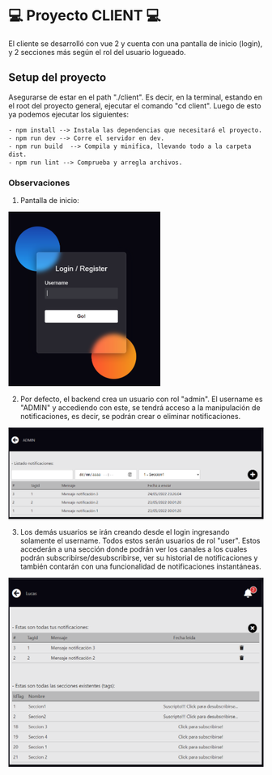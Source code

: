 # 💻 Proyecto CLIENT 💻
El cliente se desarrolló con vue 2 y cuenta con una pantalla de inicio (login), y 2 secciones más según el rol del usuario logueado.

## Setup del proyecto
Asegurarse de estar en el path "./client". Es decir, en la terminal, estando en el root del proyecto general, ejecutar el comando "cd client". Luego de esto ya podemos ejecutar los siguientes:
```
- npm install --> Instala las dependencias que necesitará el proyecto.
- npm run dev --> Corre el servidor en dev.
- npm run build  --> Compila y minifica, llevando todo a la carpeta dist.
- npm run lint --> Comprueba y arregla archivos.
```

### Observaciones
1. Pantalla de inicio:
<img alt="Lucas Jappert's LinkedIN" width="300px" src="https://github.com/LucasJappert/lucasjappert/blob/main/images/img1.PNG" />

2. Por defecto, el backend crea un usuario con rol "admin". El username es "ADMIN" y accediendo con este, se tendrá acceso a la manipulación de notificaciones, es decir, se podrán crear o eliminar notificaciones.
<img alt="Lucas Jappert's LinkedIN" width="800px" src="https://github.com/LucasJappert/lucasjappert/blob/main/images/img2.PNG" />

3. Los demás usuarios se irán creando desde el login ingresando solamente el username. Todos estos serán usuarios de rol "user". Estos accederán a una sección donde podrán ver los canales a los cuales podrán subscribirse/desubscribirse, ver su historial de notificaciones y también contarán con una funcionalidad de notificaciones instantáneas.
<img alt="Lucas Jappert's LinkedIN" width="800px" src="https://github.com/LucasJappert/lucasjappert/blob/main/images/img3.PNG" />





